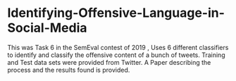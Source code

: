 # Identifying-Offensive-Language-in-Social-Media
This was Task 6 in the SemEval contest of 2019 , Uses 6 different classifiers to identify and classify the offensive content of a bunch of tweets.
Training and Test data sets were provided from Twitter.
A Paper describing the process and the results found is provided.

